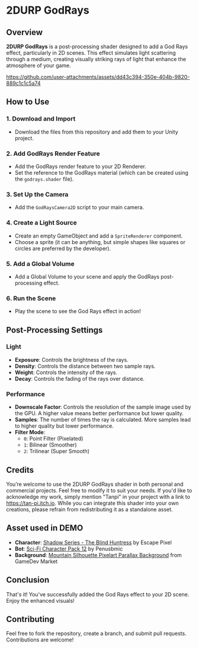 # 2DURP GodRays

## Overview
**2DURP GodRays** is a post-processing shader designed to add a God Rays effect, particularly in 2D scenes. This effect simulates light scattering through a medium, creating visually striking rays of light that enhance the atmosphere of your game.

https://github.com/user-attachments/assets/dd43c394-350e-404b-9820-889c1c1c5a74

## How to Use

### 1. Download and Import
- Download the files from this repository and add them to your Unity project.

### 2. Add GodRays Render Feature
- Add the GodRays render feature to your 2D Renderer.
- Set the reference to the GodRays material (which can be created using the `godrays.shader` file).

### 3. Set Up the Camera
- Add the `GodRaysCamera2D` script to your main camera.

### 4. Create a Light Source
- Create an empty GameObject and add a `SpriteRenderer` component.
- Choose a sprite (it can be anything, but simple shapes like squares or circles are preferred by the developer).

### 5. Add a Global Volume
- Add a Global Volume to your scene and apply the GodRays post-processing effect.

### 6. Run the Scene
- Play the scene to see the God Rays effect in action!

## Post-Processing Settings

### Light
- **Exposure**: Controls the brightness of the rays.
- **Density**: Controls the distance between two sample rays.
- **Weight**: Controls the intensity of the rays.
- **Decay**: Controls the fading of the rays over distance.

### Performance
- **Downscale Factor**: Controls the resolution of the sample image used by the GPU. A higher value means better performance but lower quality.
- **Samples**: The number of times the ray is calculated. More samples lead to higher quality but lower performance.
- **Filter Mode**: 
  - `0`: Point Filter (Pixelated)
  - `1`: Bilinear (Smoother)
  - `2`: Trilinear (Super Smooth)

## Credits
You’re welcome to use the 2DURP GodRays shader in both personal and commercial projects. Feel free to modify it to suit your needs. If you'd like to acknowledge my work, simply mention "Tanpi" in your project with a link to <a href="https://tan-pi.itch.io" target="_blank">https://tan-pi.itch.io</a>. While you can integrate this shader into your own creations, please refrain from redistributing it as a standalone asset.


## Asset used in DEMO
- **Character**: [Shadow Series - The Blind Huntress](https://escape-pixel.itch.io/shadow-series-the-blind-huntress) by Escape Pixel
- **Bot**: [Sci-Fi Character Pack 12](https://penusbmic.itch.io/sci-fi-character-pack-12) by Penusbmic
- **Background**: [Mountain Silhouette Pixelart Parallax Background](https://www.gamedevmarket.net/asset/mountain-silhouette-pixelart-parallax-background) from GameDev Market

## Conclusion
That's it! You've successfully added the God Rays effect to your 2D scene. Enjoy the enhanced visuals!

## Contributing

Feel free to fork the repository, create a branch, and submit pull requests. Contributions are welcome!
